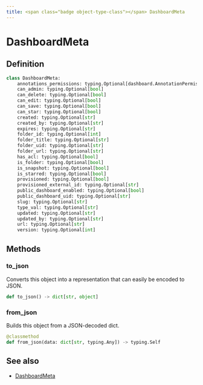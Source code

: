 ```yaml
---
title: <span class="badge object-type-class"></span> DashboardMeta
---
```

# <span class="badge object-type-class"></span> DashboardMeta

## Definition

```python
class DashboardMeta:
    annotations_permissions: typing.Optional[dashboard.AnnotationPermission]
    can_admin: typing.Optional[bool]
    can_delete: typing.Optional[bool]
    can_edit: typing.Optional[bool]
    can_save: typing.Optional[bool]
    can_star: typing.Optional[bool]
    created: typing.Optional[str]
    created_by: typing.Optional[str]
    expires: typing.Optional[str]
    folder_id: typing.Optional[int]
    folder_title: typing.Optional[str]
    folder_uid: typing.Optional[str]
    folder_url: typing.Optional[str]
    has_acl: typing.Optional[bool]
    is_folder: typing.Optional[bool]
    is_snapshot: typing.Optional[bool]
    is_starred: typing.Optional[bool]
    provisioned: typing.Optional[bool]
    provisioned_external_id: typing.Optional[str]
    public_dashboard_enabled: typing.Optional[bool]
    public_dashboard_uid: typing.Optional[str]
    slug: typing.Optional[str]
    type_val: typing.Optional[str]
    updated: typing.Optional[str]
    updated_by: typing.Optional[str]
    url: typing.Optional[str]
    version: typing.Optional[int]
```
## Methods

### <span class="badge object-method"></span> to_json

Converts this object into a representation that can easily be encoded to JSON.

```python
def to_json() -> dict[str, object]
```

### <span class="badge object-method"></span> from_json

Builds this object from a JSON-decoded dict.

```python
@classmethod
def from_json(data: dict[str, typing.Any]) -> typing.Self
```

## See also

 * <span class="badge builder"></span> [DashboardMeta](./builder-DashboardMeta.md)
